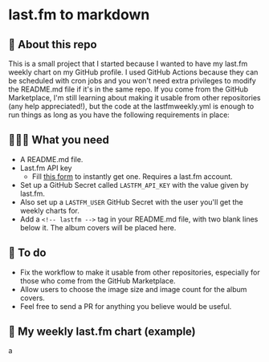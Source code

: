 # last.fm to markdown

## 🤖 About this repo
This is a small project that I started because I wanted to have my last.fm weekly chart on my GitHub profile. I used GitHub Actions because they can be scheduled with cron jobs and you won't need extra privileges to modify the README.md file if it's in the same repo. If you come from the GitHub Marketplace, I'm still learning about making it usable from other repositories (any help appreciated!), but the code at the lastfmweekly.yml is enough to run things as long as you have the following requirements in place:

## 👩🏽‍💻 What you need
* A README.md file.
* Last.fm API key
  * Fill [this form](https://www.last.fm/api/account/create) to instantly get one. Requires a last.fm account.
* Set up a GitHub Secret called ```LASTFM_API_KEY``` with the value given by last.fm.
* Also set up a ```LASTFM_USER``` GitHub Secret with the user you'll get the weekly charts for.
* Add a ```<!-- lastfm -->``` tag in your README.md file, with two blank lines below it. The album covers will be placed here.

## 🚧 To do
* Fix the workflow to make it usable from other repositories, especially for those who come from the GitHub Marketplace.
* Allow users to choose the image size and image count for the album covers.
* Feel free to send a PR for anything you believe would be useful.

## 🎵 My weekly last.fm chart (example)

<!-- lastfm -->
a
